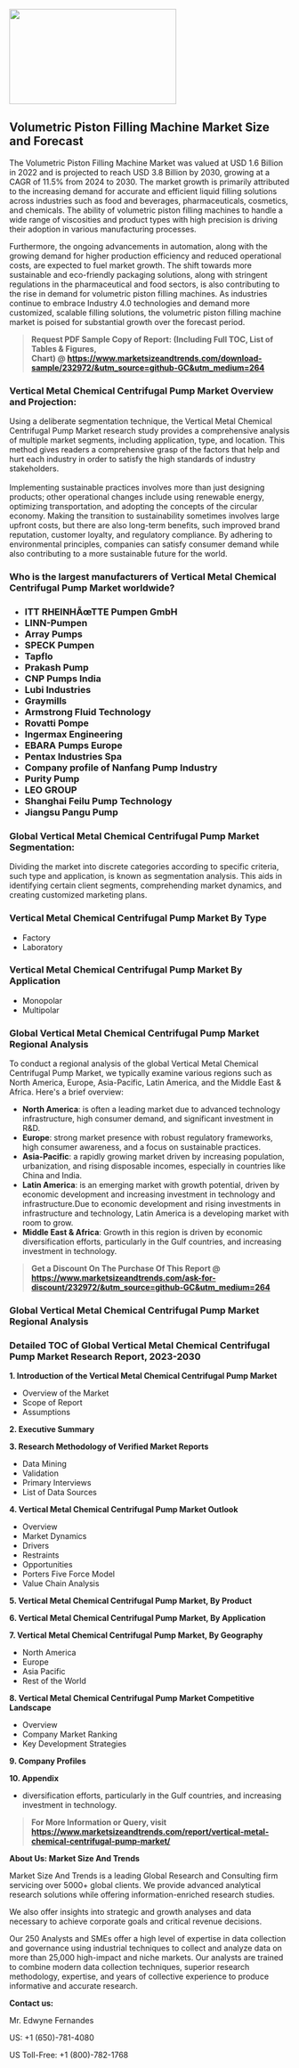 <p><img class="alignnone size-medium wp-image-20088" src="https://ffe5etoiles.com/wp-content/uploads/2024/12/MST1-300x171.png" alt="" width="300" height="171" /></p><h2>Volumetric Piston Filling Machine Market Size and Forecast</h2><p>The Volumetric Piston Filling Machine Market was valued at USD 1.6 Billion in 2022 and is projected to reach USD 3.8 Billion by 2030, growing at a CAGR of 11.5% from 2024 to 2030. The market growth is primarily attributed to the increasing demand for accurate and efficient liquid filling solutions across industries such as food and beverages, pharmaceuticals, cosmetics, and chemicals. The ability of volumetric piston filling machines to handle a wide range of viscosities and product types with high precision is driving their adoption in various manufacturing processes.</p><p>Furthermore, the ongoing advancements in automation, along with the growing demand for higher production efficiency and reduced operational costs, are expected to fuel market growth. The shift towards more sustainable and eco-friendly packaging solutions, along with stringent regulations in the pharmaceutical and food sectors, is also contributing to the rise in demand for volumetric piston filling machines. As industries continue to embrace Industry 4.0 technologies and demand more customized, scalable filling solutions, the volumetric piston filling machine market is poised for substantial growth over the forecast period.</p></p><blockquote id="" class=""><strong>Request PDF Sample Copy of Report: (Including Full TOC, List of Tables &amp; Figures, Chart)&nbsp;@&nbsp;<strong><a href="https://www.marketsizeandtrends.com/download-sample/232972/&utm_source=github-GC&utm_medium=264" target="_blank">https://www.marketsizeandtrends.com/download-sample/232972/&utm_source=github-GC&utm_medium=264</a></strong></strong></blockquote><h3 id="" class="">Vertical Metal Chemical Centrifugal Pump Market&nbsp;Overview and Projection:</h3><p id="" class="">Using a deliberate segmentation technique, the Vertical Metal Chemical Centrifugal Pump Market research study provides a comprehensive analysis of multiple market segments, including application, type, and location. This method gives readers a comprehensive grasp of the factors that help and hurt each industry in order to satisfy the high standards of industry stakeholders. <br /> <br />Implementing sustainable practices involves more than just designing products; other operational changes include using renewable energy, optimizing transportation, and adopting the concepts of the circular economy. Making the transition to sustainability sometimes involves large upfront costs, but there are also long-term benefits, such improved brand reputation, customer loyalty, and regulatory compliance. By adhering to environmental principles, companies can satisfy consumer demand while also contributing to a more sustainable future for the world.</p><h3 id="" class="">Who is the largest manufacturers of&nbsp;Vertical Metal Chemical Centrifugal Pump Market worldwide?</h3><h3 class=""><p><ul><li>ITT RHEINHÃœTTE Pumpen GmbH </li><li> LINN-Pumpen </li><li> Array Pumps </li><li> SPECK Pumpen </li><li> Tapflo </li><li> Prakash Pump </li><li> CNP Pumps India </li><li> Lubi Industries </li><li> Graymills </li><li> Armstrong Fluid Technology </li><li> Rovatti Pompe </li><li> Ingermax Engineering </li><li> EBARA Pumps Europe </li><li> Pentax Industries Spa </li><li> Company profile of Nanfang Pump Industry </li><li> Purity Pump </li><li> LEO GROUP </li><li> Shanghai Feilu Pump Technology </li><li> Jiangsu Pangu Pump</li></ul></p></h3><h3 id="" class="">Global&nbsp;Vertical Metal Chemical Centrifugal Pump Market Segmentation:</h3><p id="" class="">Dividing the market into discrete categories according to specific criteria, such type and application, is known as segmentation analysis. This aids in identifying certain client segments, comprehending market dynamics, and creating customized marketing plans.</p><h3 id="" class="">Vertical Metal Chemical Centrifugal Pump Market&nbsp;By Type</h3><p><p><ul><li>Factory</li><li> Laboratory</p></li></ul></p></p><h3 id="" class="">Vertical Metal Chemical Centrifugal Pump Market&nbsp;By Application</h3><p class=""><p><ul><li>Monopolar</li><li> Multipolar</li></ul></p></p><h3 id="" class="">Global Vertical Metal Chemical Centrifugal Pump Market Regional Analysis</h3><p id="" class="">To conduct a regional analysis of the global Vertical Metal Chemical Centrifugal Pump Market, we typically examine various regions such as North America, Europe, Asia-Pacific, Latin America, and the Middle East &amp; Africa. Here's a brief overview:</p><ul><li><strong>North America</strong>: is often a leading market due to advanced technology infrastructure, high consumer demand, and significant investment in R&amp;D.</li><li><strong>Europe</strong>: strong market presence with robust regulatory frameworks, high consumer awareness, and a focus on sustainable practices.</li><li><strong>Asia-Pacific</strong>: a rapidly growing market driven by increasing population, urbanization, and rising disposable incomes, especially in countries like China and India.</li><li><strong>Latin America</strong>: is an emerging market with growth potential, driven by economic development and increasing investment in technology and infrastructure.Due to economic development and rising investments in infrastructure and technology, Latin America is a developing market with room to grow.</li><li><strong>Middle East &amp; Africa</strong>: Growth in this region is driven by economic diversification efforts, particularly in the Gulf countries, and increasing investment in technology.</li></ul><blockquote id="" class=""><strong>Get a Discount On The Purchase Of This Report @ <strong><a href="https://www.marketsizeandtrends.com/ask-for-discount/232972/&utm_source=github-GC&utm_medium=264" target="_blank">https://www.marketsizeandtrends.com/ask-for-discount/232972/&utm_source=github-GC&utm_medium=264</a></strong></strong></blockquote><h3 id="" class="">Global Vertical Metal Chemical Centrifugal Pump Market Regional Analysis</h3><h3 id="" class="">Detailed TOC of Global Vertical Metal Chemical Centrifugal Pump Market Research Report, 2023-2030</h3><p id="" class=""><strong>1. Introduction of the Vertical Metal Chemical Centrifugal Pump Market</strong></p><ul><li>Overview of the Market</li><li>Scope of Report</li><li>Assumptions</li></ul><p id="" class=""><strong>2. Executive Summary</strong></p><p id="" class=""><strong>3. Research Methodology of Verified Market Reports</strong></p><ul><li>Data Mining</li><li>Validation</li><li>Primary Interviews</li><li>List of Data Sources</li></ul><p id="" class=""><strong>4. Vertical Metal Chemical Centrifugal Pump Market Outlook</strong></p><ul><li>Overview</li><li>Market Dynamics</li><li>Drivers</li><li>Restraints</li><li>Opportunities</li><li>Porters Five Force Model</li><li>Value Chain Analysis</li></ul><p id="" class=""><strong>5. Vertical Metal Chemical Centrifugal Pump Market, By Product</strong></p><p id="" class=""><strong>6. Vertical Metal Chemical Centrifugal Pump Market, By Application</strong></p><p id="" class=""><strong>7. Vertical Metal Chemical Centrifugal Pump Market, By Geography</strong></p><ul><li>North America</li><li>Europe</li><li>Asia Pacific</li><li>Rest of the World</li></ul><p id="" class=""><strong>8. Vertical Metal Chemical Centrifugal Pump Market Competitive Landscape</strong></p><ul><li>Overview</li><li>Company Market Ranking</li><li>Key Development Strategies</li></ul><p id="" class=""><strong>9. Company Profiles</strong></p><p id="" class=""><strong>10. Appendix</strong></p><ul><li>diversification efforts, particularly in the Gulf countries, and increasing investment in technology.</li></ul><blockquote id="" class=""><strong>For More Information or Query, visit <strong><strong><a href="https://www.marketsizeandtrends.com/report/vertical-metal-chemical-centrifugal-pump-market/" target="_blank">https://www.marketsizeandtrends.com/report/vertical-metal-chemical-centrifugal-pump-market/</a></strong></strong></strong></blockquote><p id="" class=""><strong>About Us: Market Size And Trends</strong></p><p id="" class="">Market Size And Trends is a leading Global Research and Consulting firm servicing over 5000+ global clients. We provide advanced analytical research solutions while offering information-enriched research studies.</p><p id="" class="">We also offer insights into strategic and growth analyses and data necessary to achieve corporate goals and critical revenue decisions.</p><p id="" class="">Our 250 Analysts and SMEs offer a high level of expertise in data collection and governance using industrial techniques to collect and analyze data on more than 25,000 high-impact and niche markets. Our analysts are trained to combine modern data collection techniques, superior research methodology, expertise, and years of collective experience to produce informative and accurate research.</p><p id="" class=""><strong>Contact us:</strong></p><p id="" class="">Mr. Edwyne Fernandes</p><p id="" class="">US: +1 (650)-781-4080</p><p id="" class="">US Toll-Free: +1 (800)-782-1768</p>
